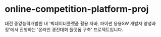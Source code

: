 # online-competition-platform-proj
대전 중앙능력개발원 내 '빅데이터플랫폼 활용 자바, 파이썬 응용SW 개발자 양성과정'에서 진행하는 '온라인 경진대회 플랫폼 구축' 프로젝트입니다.
